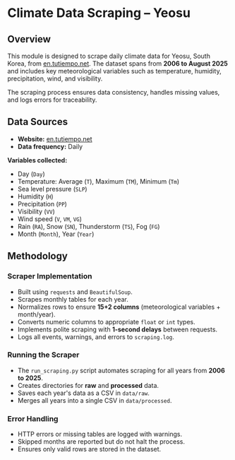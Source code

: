 # Climate Data Scraping – Yeosu

## Overview
This module is designed to scrape daily climate data for Yeosu, South Korea, from [en.tutiempo.net](https://en.tutiempo.net). The dataset spans from **2006 to August 2025** and includes key meteorological variables such as temperature, humidity, precipitation, wind, and visibility.

The scraping process ensures data consistency, handles missing values, and logs errors for traceability.

## Data Sources
- **Website:** [en.tutiempo.net](https://en.tutiempo.net)  
- **Data frequency:** Daily  

**Variables collected:**
- Day (`Day`)  
- Temperature: Average (`T`), Maximum (`TM`), Minimum (`Tm`)  
- Sea level pressure (`SLP`)  
- Humidity (`H`)  
- Precipitation (`PP`)  
- Visibility (`VV`)  
- Wind speed (`V`, `VM`, `VG`)  
- Rain (`RA`), Snow (`SN`), Thunderstorm (`TS`), Fog (`FG`)  
- Month (`Month`), Year (`Year`)  

## Methodology

### Scraper Implementation
- Built using `requests` and `BeautifulSoup`.  
- Scrapes monthly tables for each year.  
- Normalizes rows to ensure **15+2 columns** (meteorological variables + month/year).  
- Converts numeric columns to appropriate `float` or `int` types.  
- Implements polite scraping with **1-second delays** between requests.  
- Logs all events, warnings, and errors to `scraping.log`.  

### Running the Scraper
- The `run_scraping.py` script automates scraping for all years from **2006 to 2025**.  
- Creates directories for **raw** and **processed** data.  
- Saves each year's data as a CSV in `data/raw`.  
- Merges all years into a single CSV in `data/processed`.  

### Error Handling
- HTTP errors or missing tables are logged with warnings.  
- Skipped months are reported but do not halt the process.  
- Ensures only valid rows are stored in the dataset.  

